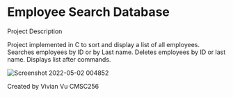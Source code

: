 # Employee Search Database

Project Description

Project implemented in C to sort and display a list of all employees. Searches employees by ID or by Last name. Deletes employees by ID or last name. Displays list after commands. 

![Screenshot 2022-05-02 004852](https://user-images.githubusercontent.com/103169879/166185894-8bbd6025-280c-4268-afcd-10d456c18c5b.png)

Created by Vivian Vu
CMSC256
